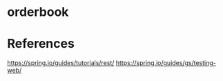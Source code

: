 # orderbook





# References

https://spring.io/guides/tutorials/rest/
https://spring.io/guides/gs/testing-web/
